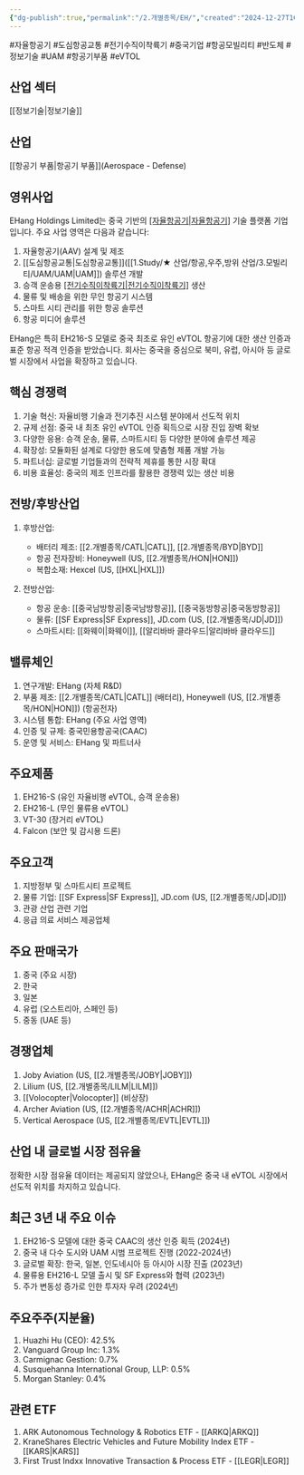 ```yaml
---
{"dg-publish":true,"permalink":"/2.개별종목/EH/","created":"2024-12-27T10:10:52.849+09:00","updated":"2025-06-03T20:05:58.872+09:00"}
---
```


#자율항공기 #도심항공교통 #전기수직이착륙기 #중국기업 #항공모빌리티 #반도체 #정보기술 #UAM #항공기부품 #eVTOL

## 산업 섹터

[[정보기술\|정보기술]]

## 산업

[[항공기 부품\|항공기 부품]](Aerospace - Defense)

## 영위사업

EHang Holdings Limited는 중국 기반의 [[자율항공기\|자율항공기]]([[AAV\|AAV]]) 기술 플랫폼 기업입니다. 주요 사업 영역은 다음과 같습니다:

1. 자율항공기(AAV) 설계 및 제조
2. [[도심항공교통\|도심항공교통]]([[1.Study/★ 산업/항공,우주,방위 산업/3.모빌리티/UAM/UAM\|UAM]]) 솔루션 개발
3. 승객 운송용 [[전기수직이착륙기\|전기수직이착륙기]]([[eVTOL\|eVTOL]]) 생산
4. 물류 및 배송을 위한 무인 항공기 시스템
5. 스마트 시티 관리를 위한 항공 솔루션
6. 항공 미디어 솔루션

EHang은 특히 EH216-S 모델로 중국 최초로 유인 eVTOL 항공기에 대한 생산 인증과 표준 항공 적격 인증을 받았습니다. 회사는 중국을 중심으로 북미, 유럽, 아시아 등 글로벌 시장에서 사업을 확장하고 있습니다.

## 핵심 경쟁력

1. 기술 혁신: 자율비행 기술과 전기추진 시스템 분야에서 선도적 위치
2. 규제 선점: 중국 내 최초 유인 eVTOL 인증 획득으로 시장 진입 장벽 확보
3. 다양한 응용: 승객 운송, 물류, 스마트시티 등 다양한 분야에 솔루션 제공
4. 확장성: 모듈화된 설계로 다양한 용도에 맞춤형 제품 개발 가능
5. 파트너십: 글로벌 기업들과의 전략적 제휴를 통한 시장 확대
6. 비용 효율성: 중국의 제조 인프라를 활용한 경쟁력 있는 생산 비용

## 전방/후방산업

1. 후방산업:
    
    - 배터리 제조: [[2.개별종목/CATL\|CATL]], [[2.개별종목/BYD\|BYD]]
    - 항공 전자장비: Honeywell (US, [[2.개별종목/HON\|HON]])
    - 복합소재: Hexcel (US, [[HXL\|HXL]])
    
2. 전방산업:
    
    - 항공 운송: [[중국남방항공\|중국남방항공]], [[중국동방항공\|중국동방항공]]
    - 물류: [[SF Express\|SF Express]], JD.com (US, [[2.개별종목/JD\|JD]])
    - 스마트시티: [[화웨이\|화웨이]], [[알리바바 클라우드\|알리바바 클라우드]]
    

## 밸류체인

1. 연구개발: EHang (자체 R&D)
2. 부품 제조: [[2.개별종목/CATL\|CATL]] (배터리), Honeywell (US, [[2.개별종목/HON\|HON]]) (항공전자)
3. 시스템 통합: EHang (주요 사업 영역)
4. 인증 및 규제: 중국민용항공국(CAAC)
5. 운영 및 서비스: EHang 및 파트너사

## 주요제품

1. EH216-S (유인 자율비행 eVTOL, 승객 운송용)
2. EH216-L (무인 물류용 eVTOL)
3. VT-30 (장거리 eVTOL)
4. Falcon (보안 및 감시용 드론)

## 주요고객

1. 지방정부 및 스마트시티 프로젝트
2. 물류 기업: [[SF Express\|SF Express]], JD.com (US, [[2.개별종목/JD\|JD]])
3. 관광 산업 관련 기업
4. 응급 의료 서비스 제공업체

## 주요 판매국가

1. 중국 (주요 시장)
2. 한국
3. 일본
4. 유럽 (오스트리아, 스페인 등)
5. 중동 (UAE 등)

## 경쟁업체

1. Joby Aviation (US, [[2.개별종목/JOBY\|JOBY]])
2. Lilium (US, [[2.개별종목/LILM\|LILM]])
3. [[Volocopter\|Volocopter]] (비상장)
4. Archer Aviation (US, [[2.개별종목/ACHR\|ACHR]])
5. Vertical Aerospace (US, [[2.개별종목/EVTL\|EVTL]])

## 산업 내 글로벌 시장 점유율

정확한 시장 점유율 데이터는 제공되지 않았으나, EHang은 중국 내 eVTOL 시장에서 선도적 위치를 차지하고 있습니다.

## 최근 3년 내 주요 이슈

1. EH216-S 모델에 대한 중국 CAAC의 생산 인증 획득 (2024년)
2. 중국 내 다수 도시와 UAM 시범 프로젝트 진행 (2022-2024년)
3. 글로벌 확장: 한국, 일본, 인도네시아 등 아시아 시장 진출 (2023년)
4. 물류용 EH216-L 모델 출시 및 SF Express와 협력 (2023년)
5. 주가 변동성 증가로 인한 투자자 우려 (2024년)

## 주요주주(지분율)

1. Huazhi Hu (CEO): 42.5%
2. Vanguard Group Inc: 1.3%
3. Carmignac Gestion: 0.7%
4. Susquehanna International Group, LLP: 0.5%
5. Morgan Stanley: 0.4%

## 관련 ETF

1. ARK Autonomous Technology & Robotics ETF - [[ARKQ\|ARKQ]]
2. KraneShares Electric Vehicles and Future Mobility Index ETF - [[KARS\|KARS]]
3. First Trust Indxx Innovative Transaction & Process ETF - [[LEGR\|LEGR]]